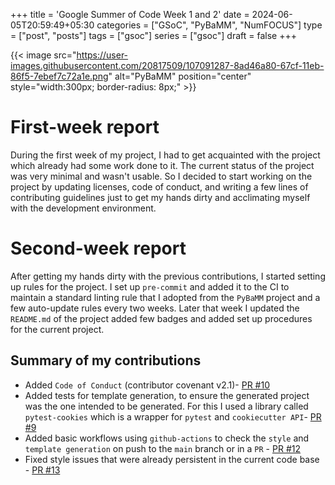 +++
title = 'Google Summer of Code Week 1 and 2'
date = 2024-06-05T20:59:49+05:30
categories = ["GSoC", "PyBaMM", "NumFOCUS"]
type = ["post", "posts"]
tags = ["gsoc"]
series = ["gsoc"]
draft = false 
+++

{{< image src="https://user-images.githubusercontent.com/20817509/107091287-8ad46a80-67cf-11eb-86f5-7ebef7c72a1e.png" alt="PyBaMM" position="center" style="width:300px; border-radius: 8px;" >}}

# First-week report
During the first week of my project, I had to get acquainted with the project which already had some work done to it.
The current status of the project was very minimal and wasn't usable. So I decided to start working on the project by updating licenses, code of conduct, and writing a few lines of contributing guidelines just to get my hands dirty and acclimating myself with the development environment.

# Second-week report
After getting my hands dirty with the previous contributions, I started setting up rules for the project. I set up `pre-commit` and added it to the CI to maintain a standard linting rule that I adopted from the `PyBaMM` project and a few auto-update rules every two weeks. Later that week I updated the `README.md` of the project added few badges and added set up procedures for the current project.

## Summary of my contributions
- Added `Code of Conduct` (contributor covenant v2.1)- [PR #10](https://github.com/pybamm-team/pybamm-cookiecutter/pull/10)
- Added tests for template generation, to ensure the generated project was the one intended to be generated. For this I used a library called `pytest-cookies` which is a wrapper for `pytest` and `cookiecutter API`- [PR #9](https://github.com/pybamm-team/pybamm-cookiecutter/pull/9)
- Added basic workflows using `github-actions` to check the `style` and `template generation` on push to the `main` branch or in a `PR` - [PR #12](https://github.com/pybamm-team/pybamm-cookiecutter/pull/12)
- Fixed style issues that were already persistent in the current code base - [PR #13](https://github.com/pybamm-team/pybamm-cookiecutter/pull/13)

